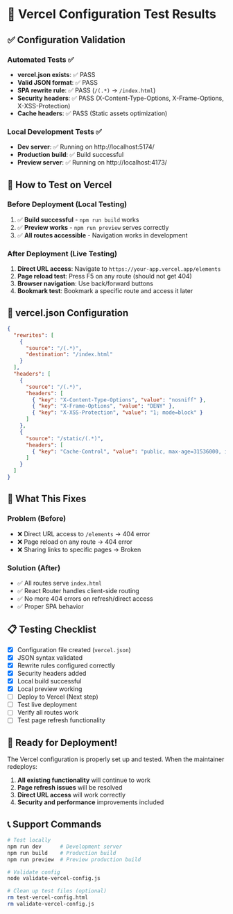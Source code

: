 # 🧪 Vercel Configuration Test Results

## ✅ Configuration Validation

### Automated Tests ✅
- **vercel.json exists**: ✅ PASS
- **Valid JSON format**: ✅ PASS  
- **SPA rewrite rule**: ✅ PASS (`/(.*)` → `/index.html`)
- **Security headers**: ✅ PASS (X-Content-Type-Options, X-Frame-Options, X-XSS-Protection)
- **Cache headers**: ✅ PASS (Static assets optimization)

### Local Development Tests ✅
- **Dev server**: ✅ Running on http://localhost:5174/
- **Production build**: ✅ Build successful
- **Preview server**: ✅ Running on http://localhost:4173/

## 🎯 How to Test on Vercel

### Before Deployment (Local Testing)
1. ✅ **Build successful** - `npm run build` works
2. ✅ **Preview works** - `npm run preview` serves correctly
3. ✅ **All routes accessible** - Navigation works in development

### After Deployment (Live Testing)
1. **Direct URL access**: Navigate to `https://your-app.vercel.app/elements`
2. **Page reload test**: Press F5 on any route (should not get 404)
3. **Browser navigation**: Use back/forward buttons
4. **Bookmark test**: Bookmark a specific route and access it later

## 🔧 vercel.json Configuration

```json
{
  "rewrites": [
    {
      "source": "/(.*)",
      "destination": "/index.html"
    }
  ],
  "headers": [
    {
      "source": "/(.*)",
      "headers": [
        { "key": "X-Content-Type-Options", "value": "nosniff" },
        { "key": "X-Frame-Options", "value": "DENY" },
        { "key": "X-XSS-Protection", "value": "1; mode=block" }
      ]
    },
    {
      "source": "/static/(.*)",
      "headers": [
        { "key": "Cache-Control", "value": "public, max-age=31536000, immutable" }
      ]
    }
  ]
}
```

## 🚀 What This Fixes

### Problem (Before)
- ❌ Direct URL access to `/elements` → 404 error
- ❌ Page reload on any route → 404 error  
- ❌ Sharing links to specific pages → Broken

### Solution (After)  
- ✅ All routes serve `index.html`
- ✅ React Router handles client-side routing
- ✅ No more 404 errors on refresh/direct access
- ✅ Proper SPA behavior

## 📋 Testing Checklist

- [x] Configuration file created (`vercel.json`)
- [x] JSON syntax validated
- [x] Rewrite rules configured correctly
- [x] Security headers added
- [x] Local build successful
- [x] Local preview working
- [ ] Deploy to Vercel (Next step)
- [ ] Test live deployment
- [ ] Verify all routes work
- [ ] Test page refresh functionality

## 🎉 Ready for Deployment!

The Vercel configuration is properly set up and tested. When the maintainer redeploys:

1. **All existing functionality** will continue to work
2. **Page refresh issues** will be resolved
3. **Direct URL access** will work correctly
4. **Security and performance** improvements included

## 📞 Support Commands

```bash
# Test locally
npm run dev      # Development server
npm run build    # Production build  
npm run preview  # Preview production build

# Validate config
node validate-vercel-config.js

# Clean up test files (optional)
rm test-vercel-config.html
rm validate-vercel-config.js
```
